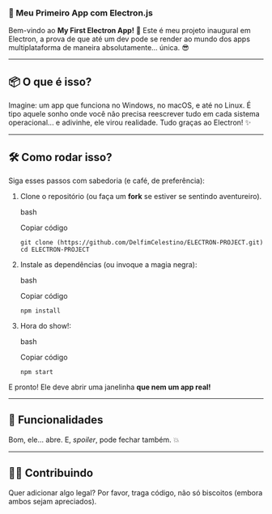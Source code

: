 
### 🚀 Meu Primeiro App com Electron.js

Bem-vindo ao **My First Electron App!** 🎉 Este é meu projeto inaugural em Electron, a prova de que até um dev pode se render ao mundo dos apps multiplataforma de maneira absolutamente… única. 😎

----------

## 📦 O que é isso?

Imagine: um app que funciona no Windows, no macOS, e até no Linux. É tipo aquele sonho onde você não precisa reescrever tudo em cada sistema operacional... e adivinhe, ele virou realidade. Tudo graças ao Electron! ✨

----------

## 🛠️ Como rodar isso?

Siga esses passos com sabedoria (e café, de preferência):

1.  Clone o repositório (ou faça um **fork** se estiver se sentindo aventureiro).
    
    bash
    
    Copiar código
    
    `git clone (https://github.com/DelfimCelestino/ELECTRON-PROJECT.git)
    cd ELECTRON-PROJECT` 
    
2.  Instale as dependências (ou invoque a magia negra):
    
    bash
    
    Copiar código
    
    `npm install` 
    
3.  Hora do show!:
    
    bash
    
    Copiar código
    
    `npm start` 
    

E pronto! Ele deve abrir uma janelinha **que nem um app real!**

----------

## 🧐 Funcionalidades

Bom, ele... abre. E, _spoiler_, pode fechar também. 💥

----------

## 🧑‍💻 Contribuindo

Quer adicionar algo legal? Por favor, traga código, não só biscoitos (embora ambos sejam apreciados).

